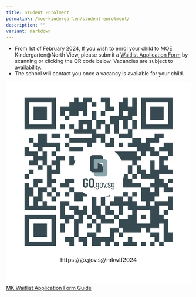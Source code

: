 ```yaml
---
title: Student Enrolment
permalink: /moe-kindergarten/student-enrolment/
description: ""
variant: markdown
---
```

* From 1st of February 2024, If you wish to enrol your child to MOE Kindergarten@North View, please submit a [Waitlist Application Form](https://form.gov.sg/65b6f0d73f3702432b9d08c2) by scanning or clicking the QR code below. Vacancies are subject to availability.
* The school will contact you once a vacancy is available for your child.

![MK Waiting Application Form](/images/MOE%20Kindergarten/mkwlf2024.png)
[MK Waitlist Application Form Guide](/files/MOE%20Kindergarten/A2___MK_Waitlist_Application_Form_Guide.pdf)